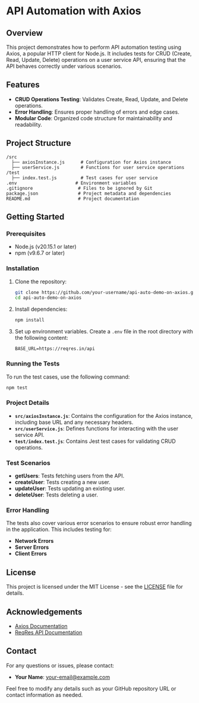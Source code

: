 
# API Automation with Axios

## Overview

This project demonstrates how to perform API automation testing using Axios, a popular HTTP client for Node.js. It includes tests for CRUD (Create, Read, Update, Delete) operations on a user service API, ensuring that the API behaves correctly under various scenarios.

## Features

- **CRUD Operations Testing**: Validates Create, Read, Update, and Delete operations.
- **Error Handling**: Ensures proper handling of errors and edge cases.
- **Modular Code**: Organized code structure for maintainability and readability.

## Project Structure

```
/src
  ├── axiosInstance.js      # Configuration for Axios instance
  ├── userService.js        # Functions for user service operations
/test
  ├── index.test.js         # Test cases for user service
.env                      # Environment variables
.gitignore                 # Files to be ignored by Git
package.json               # Project metadata and dependencies
README.md                  # Project documentation
```

## Getting Started

### Prerequisites

- Node.js (v20.15.1 or later)
- npm (v9.6.7 or later)

### Installation

1. Clone the repository:

   ```bash
   git clone https://github.com/your-username/api-auto-demo-on-axios.git
   cd api-auto-demo-on-axios
   ```

2. Install dependencies:

   ```bash
   npm install
   ```

3. Set up environment variables. Create a `.env` file in the root directory with the following content:

   ```plaintext
   BASE_URL=https://reqres.in/api
   ```

### Running the Tests

To run the test cases, use the following command:

```bash
npm test
```

### Project Details

- **`src/axiosInstance.js`**: Contains the configuration for the Axios instance, including base URL and any necessary headers.
- **`src/userService.js`**: Defines functions for interacting with the user service API.
- **`test/index.test.js`**: Contains Jest test cases for validating CRUD operations.

### Test Scenarios

- **getUsers**: Tests fetching users from the API.
- **createUser**: Tests creating a new user.
- **updateUser**: Tests updating an existing user.
- **deleteUser**: Tests deleting a user.

### Error Handling

The tests also cover various error scenarios to ensure robust error handling in the application. This includes testing for:

- **Network Errors**
- **Server Errors**
- **Client Errors**

## License

This project is licensed under the MIT License - see the [LICENSE](LICENSE) file for details.

## Acknowledgements

- [Axios Documentation](https://axios-http.com/docs/)
- [ReqRes API Documentation](https://reqres.in/)

## Contact

For any questions or issues, please contact:

- **Your Name**: [your-email@example.com](mailto:your-email@example.com)

Feel free to modify any details such as your GitHub repository URL or contact information as needed.
